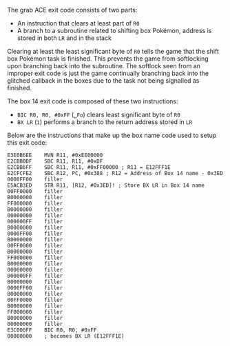 The grab ACE exit code consists of two parts: 
- An instruction that clears at least part of `R0`
- A branch to a subroutine related to shifting box Pokémon, address is stored in both `LR` and in the stack

Clearing at least the least significant byte of `R0` tells the game that the shift box Pokémon task is finished.
This prevents the game from softlocking upon branching back into the subroutine.
The softlock seen from an improper exit code is just the game continually branching back into the glitched callback in the boxes due to the task not being signalled as finished.

The box 14 exit code is composed of these two instructions:
- `BIC R0, R0, #0xFF` (`␣Fo`) clears least significant byte of `R0`
- `BX LR` (`ì`) performs a branch to the return address stored in `LR`

Below are the instructions that make up the box name code used to setup this exit code:
```
E3E0B6EE    MVN R11, #0xEE00000
E2CBB0DF    SBC R11, R11, #0xDF
E2CBB6FF    SBC R11, R11, #0xFF00000 ; R11 = E12FFF1E
E2CFCFE2    SBC R12, PC, #0x388 ; R12 = Address of Box 14 name - 0x3ED
0000FF00    filler
E5ACB3ED    STR R11, [R12, #0x3ED]! ; Store BX LR in Box 14 name
00FF0000    filler
B0000000    filler
FF000000    filler
B0000000    filler
00000000    filler
000000FF    filler
B0000000    filler
0000FF00    filler
B0000000    filler
00FF0000    filler
B0000000    filler
FF000000    filler
B0000000    filler
00000000    filler
000000FF    filler
B0000000    filler
0000FF00    filler
B0000000    filler
00FF0000    filler
B0000000    filler
FF000000    filler
B0000000    filler
00000000    filler
E3C000FF    BIC R0, R0, #0xFF
00000000    ; becomes BX LR (E12FFF1E)
```
